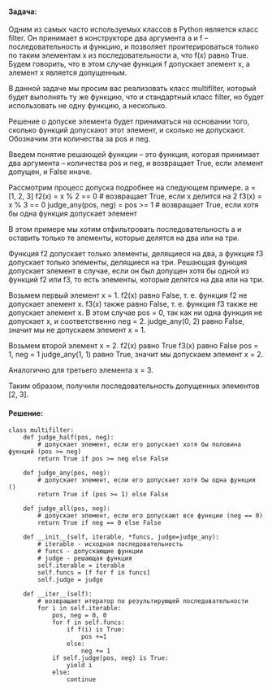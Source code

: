 
<h4> Задача: </h4>

Одним из самых часто используемых классов в Python является класс filter. Он принимает в конструкторе два аргумента a и f – последовательность и функцию, и позволяет проитерироваться только по таким элементам x из последовательности a, что f(x) равно True. Будем говорить, что в этом случае функция f допускает элемент x, а элемент x является допущенным.

В данной задаче мы просим вас реализовать класс multifilter, который будет выполнять ту же функцию, что и стандартный класс filter, но будет использовать не одну функцию, а несколько.

Решение о допуске элемента будет приниматься на основании того, сколько функций допускают этот элемент, и сколько не допускают. Обозначим эти количества за pos и neg.

Введем понятие решающей функции – это функция, которая принимает два аргумента – количества pos и neg, и возвращает True, если элемент допущен, и False иначе.

Рассмотрим процесс допуска подробнее на следующем примере.
a = [1, 2, 3]
f2(x) = x % 2 == 0 # возвращает True, если x делится на 2
f3(x) = x % 3 == 0
judge_any(pos, neg) = pos >= 1 # возвращает True, если хотя бы одна функция допускает элемент

В этом примере мы хотим отфильтровать последовательность a и оставить только те элементы, которые делятся на два или на три.

Функция f2 допускает только элементы, делящиеся на два, а функция f3 допускает только элементы, делящиеся на три. Решающая функция допускает элемент в случае, если он был допущен хотя бы одной из функций f2 или f3, то есть элементы, которые делятся на два или на три.

Возьмем первый элемент x = 1.
f2(x) равно False, т. е. функция f2 не допускает элемент x.
f3(x) также равно False, т. е. функция f3 также не допускает элемент x.
В этом случае pos = 0, так как ни одна функция не допускает x, и соответственно neg = 2.
judge_any(0, 2) равно False, значит мы не допускаем элемент x = 1.

Возьмем второй элемент x = 2.
f2(x) равно True
f3(x) равно False
pos = 1, neg = 1
judge_any(1, 1) равно True, значит мы допускаем элемент x = 2.

Аналогично для третьего элемента x = 3.

Таким образом, получили последовательность допущенных элементов [2, 3].



<h4> Решение: </h4>

    class multifilter:
        def judge_half(pos, neg):
            # допускает элемент, если его допускает хотя бы половина фукнций (pos >= neg)
            return True if pos >= neg else False
        
        def judge_any(pos, neg):
            # допускает элемент, если его допускает хотя бы одна функция ()
            return True if (pos >= 1) else False
        
        def judge_all(pos, neg):
            # допускает элемент, если его допускают все функции (neg == 0)
            return True if neg == 0 else False
        
        def __init__(self, iterable, *funcs, judge=judge_any):
            # iterable - исходная последовательность
            # funcs - допускающие функции
            # judge - решающая функция
            self.iterable = iterable
            self.funcs = [f for f in funcs]
            self.judge = judge
        
        def __iter__(self):
            # возвращает итератор по результирующей последовательности
            for i in self.iterable:
                pos, neg = 0, 0
                for f in self.funcs:
                    if f(i) is True:
                        pos +=1
                    else:
                        neg += 1
                if self.judge(pos, neg) is True:
                    yield i
                else:
                    continue
